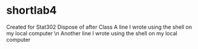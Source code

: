 # shortlab4
Created for Stat302 Dispose of after Class
A line I wrote using the shell on my local computer
\n Another line I wrote using the shell on my local computer
